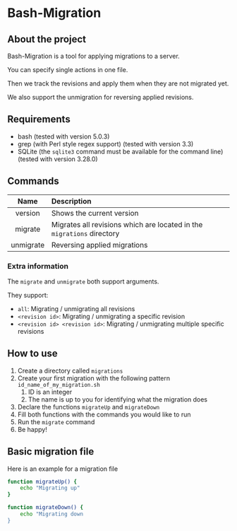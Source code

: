 # Bash-Migration

## About the project

Bash-Migration is a tool for applying migrations to a server.

You can specify single actions in one file.

Then we track the revisions and apply
them when they are not migrated yet.

We also support the unmigration for reversing
applied revisions.

## Requirements

- bash (tested with version 5.0.3)
- grep (with Perl style regex support) (tested with version 3.3)
- SQLite (the `sqlite3` command must be available for the command line) (tested with version 3.28.0)

## Commands

|   Name    | Description                                                            |
| :-------: | :--------------------------------------------------------------------- |
|  version  | Shows the current version                                              |
|  migrate  | Migrates all revisions which are located in the `migrations` directory |
| unmigrate | Reversing applied migrations                                           |

### Extra information

The `migrate` and `unmigrate` both support arguments.

They support:

- `all`: Migrating / unmigrating all revisions
- `<revision id>`: Migrating / unmigrating a specific revision
- `<revision id> <revision id>`: Migrating / unmigrating multiple specific revisions

## How to use

1. Create a directory called `migrations`
2. Create your first migration with the following pattern `id_name_of_my_migration.sh`
   1. ID is an integer
   2. The name is up to you for identifying what the migration does
3. Declare the functions `migrateUp` and `migrateDown`
4. Fill both functions with the commands you would like to run
5. Run the `migrate` command
6. Be happy!

## Basic migration file

Here is an example for a migration file

```bash
function migrateUp() {
    echo "Migrating up"
}

function migrateDown() {
    echo "Migrating down
}
```
